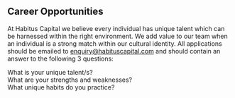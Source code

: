   ## Career Opportunities


  At Habitus Capital we believe every individual has unique talent which can be
  harnessed within the right environment. We add value to our team when an
  individual is a strong match within our cultural identity. All applications
  should be emailed to [enquiry@habituscapital.com](mailto:enquiry@habituscapital.com) and should contain an answer to
  the following 3 questions:

  What is your unique talent/s? <br/>
  What are your strengths and weaknesses? <br/>
  What unique habits do you practice?